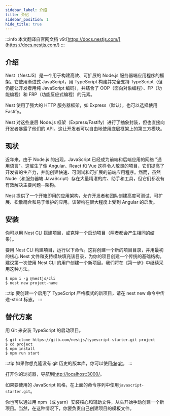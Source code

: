 ```yaml
---
sidebar_label: 介绍
title: 介绍
sidebar_position: 1
hide_title: true
---
```


:::info
本文翻译自官网文档 v9:[https://docs.nestjs.com/](https://docs.nestjs.com/)
:::

## 介绍

Nest（NestJS）是一个用于构建高效、可扩展的 Node.js 服务器端应用程序的框架。它使用渐进式 JavaScript，用 TypeScript 构建并完全支持 TypeScript（但仍能让开发者用纯 JavaScript 编码），并结合了 OOP（面向对象编程）、FP（功能编程）和 FRP（功能反应式编程）的元素。

Nest 使用了强大的 HTTP 服务器框架，如 Express（默认），也可以选择使用 Fastify。

Nest 对这些底层 Node.js 框架（Express/Fastify）进行了抽象封装，但也直接向开发者暴露了他们的 API。这让开发者可以自由地使用底层框架上的第三方模块。

## 现状

近年来，由于 Node.js 的出现，JavaScript 已经成为前端和后端应用的网络 "通用语言"。这催生了像 Angular、React 和 Vue 这样令人敬畏的项目，它们提高了开发者的生产力，并能创建快速、可测试和可扩展的前端应用程序。然而，虽然 Node（和服务器端 JavaScript）存在大量精湛的库、助手和工具，但它们都没有有效解决主要问题--架构。

Nest 提供了一个开箱即用的应用架构，允许开发者和团队创建高度可测试、可扩展、松散耦合和易于维护的应用。该架构在很大程度上受到 Angular 的启发。

## 安装

你可以用 Nest CLI 搭建项目，或克隆一个启动项目（两者都会产生相同的结果）。

要用 Nest CLI 构建项目，运行以下命令。这将创建一个新的项目目录，并用最初的核心 Nest 文件和支持模块填充该目录，为你的项目创建一个传统的基础结构。建议第一次使用 Nest CLI 的用户创建一个新项目。我们将在《第一步》中继续采用这种方法。

```
$ npm i -g @nestjs/cli
$ nest new project-name
```

:::tip
要创建一个启用了 TypeScript 严格模式的新项目，请在 nest new 命令中传递-strict 标志。
:::

## 替代方案

用 Git 来安装 TypeScript 的启动项目。

```
$ git clone https://gitb.com/nestjs/typescript-starter.git project
$ cd project
$ npm install
$ npm run start
```

:::tip
如果你想克隆没有 git 历史的版本库，你可以使用[degit](https://github.com/Rich-Harris/degit)。
:::

打开你的浏览器，导航到[http://localhost:3000/](http://localhost:3000/)。

如果要使用的 JavaScript 风格，在上面的命令序列中使用`javascript-starter.git`。

你也可以通过用 npm（或 yarn）安装核心和辅助文件，从头开始手动创建一个新项目。当然，在这种情况下，你要负责自己创建项目的模板文件。
